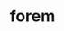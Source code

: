 ---
codehost: https://github.com/https://github.com/forem
logohandle: foremdev
sort: forem
title: forem
twitter: https://x.com/forem
website: https://forem.dev/
---